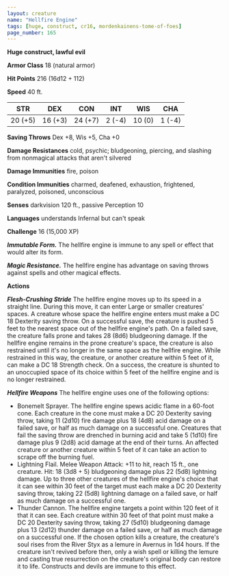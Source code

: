 ```yaml
---
layout: creature
name: "Hellfire Engine"
tags: [huge, construct, cr16, mordenkainens-tome-of-foes]
page_number: 165
---
```


**Huge construct, lawful evil**

**Armor Class** 18 (natural armor)

**Hit Points** 216  (16d12 + 112)

**Speed** 40 ft.

|   STR   |   DEX   |   CON   |   INT   |   WIS   |   CHA   |
|:-------:|:-------:|:-------:|:-------:|:-------:|:-------:|
| 20 (+5) | 16 (+3) | 24 (+7) | 2 (-4) | 10 (0) | 1 (-4) |

**Saving Throws** Dex +8, Wis +5, Cha +0

**Damage Resistances** cold, psychic; bludgeoning, piercing, and slashing from nonmagical attacks that aren't silvered

**Damage Immunities** fire, poison

**Condition Immunities** charmed, deafened, exhaustion, frightened, paralyzed, poisoned, unconscious

**Senses** darkvision 120 ft., passive Perception 10

**Languages** understands Infernal but can't speak

**Challenge** 16 (15,000 XP)

***Immutable Form.*** The hellfire engine is immune to any spell or effect that would alter its form.

***Magic Resistance.*** The hellfire engine has advantage on saving throws against spells and other magical effects.

**Actions**

***Flesh-Crushing Stride*** The hellfire engine moves up to its speed in a straight line. During this move, it can enter Large or smaller creatures' spaces. A creature whose space the hellfire engine enters must make a DC 18 Dexterity saving throw. On a successful save, the creature is pushed 5 feet to the nearest space out of the hellfire engine's path. On a failed save, the creature falls prone and takes 28 (8d6) bludgeoning damage.
If the hellfire engine remains in the prone creature's space, the creature is also restrained until it's no longer in the same space as the hellfire engine. While restrained in this way, the creature, or another creature within 5 feet of it, can make a DC 18 Strength check. On a success, the creature is shunted to an unoccupied space of its choice within 5 feet of the hellfire engine and is no longer restrained.

***Hellfire Weapons*** The hellfire engine uses one of the following options:
* Bonemelt Sprayer. The hellfire engine spews acidic flame in a 60-foot cone. Each creature in the cone must make a DC 20 Dexterity saving throw, taking 11 (2d10) fire damage plus 18 (4d8) acid damage on a failed save, or half as much damage on a successful one. Creatures that fail the saving throw are drenched in burning acid and take 5 (1d10) fire damage plus 9 (2d8) acid damage at the end of their turns. An affected creature or another creature within 5 feet of it can take an action to scrape off the burning fuel.
* Lightning Flail. Melee Weapon Attack: +11 to hit, reach 15 ft., one creature. Hit: 18 (3d8 + 5) bludgeoning damage plus 22 (5d8) lightning damage. Up to three other creatures of the hellfire engine's choice that it can see within 30 feet of the target must each make a DC 20 Dexterity saving throw, taking 22 (5d8) lightning damage on a failed save, or half as much damage on a successful one.
* Thunder Cannon. The hellfire engine targets a point within 120 feet of it that it can see. Each creature within 30 feet of that point must make a DC 20 Dexterity saving throw, taking 27 (5d10) bludgeoning damage plus 13 (2d12) thunder damage on a failed save, or half as much damage on a successful one.
If the chosen option kills a creature, the creature's soul rises from the River Styx as a lemure in Avernus in 1d4 hours. If the creature isn't revived before then, only a wish spell or killing the lemure and casting true resurrection on the creature's original body can restore it to life. Constructs and devils are immune to this effect.